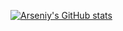 [![Arseniy's GitHub stats](https://github-readme-stats.vercel.app/api?username=ArsTapatun)](https://github.com/anuraghazra/github-readme-stats)
